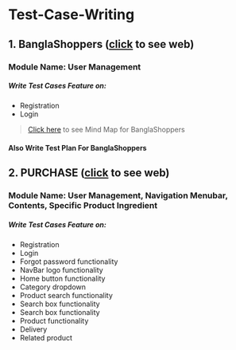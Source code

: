 # Test-Case-Writing
 ## 1. BanglaShoppers ([click](https://www.banglashoppers.com/) to see web)
 ### Module Name: User Management
  ##### Write Test Cases Feature on:
- Registration 
- Login
>[Click here](https://drive.google.com/file/d/1n1YLHFhUti6cvkbbxGFlzu89MezoIxZC/view?usp=sharing) to see Mind Map for BanglaShoppers 
#### Also Write Test Plan For BanglaShoppers
 ## 2. PURCHASE ([click](https://e-view.000webhostapp.com/) to see web)
  ### Module Name: User Management, Navigation Menubar, Contents, Specific Product Ingredient 
   ##### Write Test Cases Feature on:
- Registration 
- Login
- Forgot password functionality 
- NavBar logo functionality
- Home button functionality
- Category dropdown
- Product search functionality
- Search box functionality
- Search box functionality
- Product functionality
- Delivery 
- Related product 
    
    
